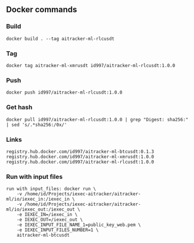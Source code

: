 
## Docker commands
### Build
```
docker build . --tag aitracker-ml-rlcusdt
```
### Tag
```
docker tag aitracker-ml-xmrusdt id997/aitracker-ml-rlcusdt:1.0.0
```
### Push
```
docker push id997/aitracker-ml-rlcusdt:1.0.0
```
### Get hash
```
docker pull id997/aitracker-ml-rlcusdt:1.0.0 | grep "Digest: sha256:" | sed 's/.*sha256:/0x/'
```

### Links
```
registry.hub.docker.com/id997/aitracker-ml-btcusdt:0.1.3
registry.hub.docker.com/id997/aitracker-ml-xmrusdt:1.0.0
registry.hub.docker.com/id997/aitracker-ml-rlcusdt:1.0.0
```
### Run with input files
```
run with input_files: docker run \
    -v /home/id/Projects/iexec-aitracker/aitracker-ml/io/iexec_in:/iexec_in \
    -v /home/id/Projects/iexec-aitracker/aitracker-ml/io/iexec_out:/iexec_out \
    -e IEXEC_IN=/iexec_in \
    -e IEXEC_OUT=/iexec_out \
    -e IEXEC_INPUT_FILE_NAME_1=public_key_web.pem \
    -e IEXEC_INPUT_FILES_NUMBER=1 \
    aitracker-ml-btcusdt
```

    
